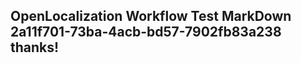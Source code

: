 <properties
ms.topic="hero-topic"
ms.test1="hero-topic"
ms.test2="test"/>

## OpenLocalization Workflow Test MarkDown 2a11f701-73ba-4acb-bd57-7902fb83a238 thanks!
